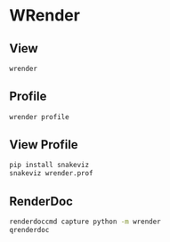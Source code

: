 # WRender

## View

```bash
wrender
```

## Profile

```bash
wrender profile
```

## View Profile

```bash
pip install snakeviz
snakeviz wrender.prof
```

## RenderDoc
```bash
renderdoccmd capture python -m wrender
qrenderdoc
```